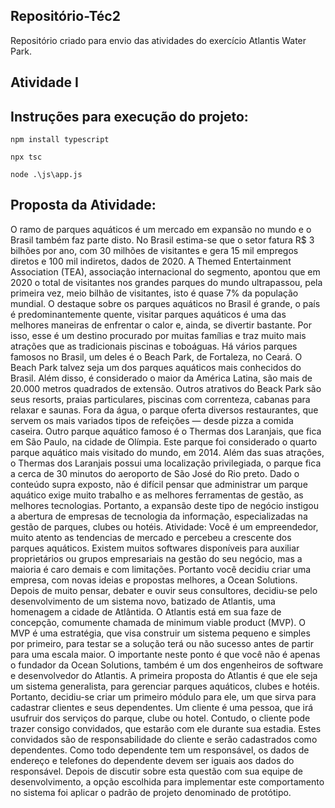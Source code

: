 ## Repositório-Téc2

Repositório criado para envio das atividades do exercício Atlantis Water Park.

## Atividade I

## Instruções para execução do projeto:

```
npm install typescript
```

```
npx tsc
```

```
node .\js\app.js
```

## Proposta da Atividade:

O ramo de parques aquáticos é um mercado em expansão no mundo e o Brasil também faz parte 
disto. No Brasil estima-se que o setor fatura R$ 3 bilhões por ano, com 30 milhões de visitantes 
e gera 15 mil empregos diretos e 100 mil indiretos, dados de 2020. 
A Themed Entertainment Association (TEA), associação internacional do segmento, apontou que 
em 2020 o total de visitantes nos grandes parques do mundo ultrapassou, pela primeira vez, 
meio bilhão de visitantes, isto é quase 7% da população mundial. 
O destaque sobre os parques aquáticos no Brasil é grande, o país é predominantemente quente, 
visitar parques aquáticos é uma das melhores maneiras de enfrentar o calor e, ainda, se divertir 
bastante. Por isso, esse é um destino procurado por muitas famílias e traz muito mais atrações 
que as tradicionais piscinas e toboáguas. 
Há vários parques famosos no Brasil, um deles é o Beach Park, de Fortaleza, no Ceará. O Beach 
Park talvez seja um dos parques aquáticos mais conhecidos do Brasil. Além disso, é considerado 
o maior da América Latina, são mais de 20.000 metros quadrados de extensão. 
Outros atrativos do Beack Park são seus resorts, praias particulares, piscinas com correnteza, 
cabanas para relaxar e saunas. Fora da água, o parque oferta diversos restaurantes, que servem 
os mais variados tipos de refeições — desde pizza a comida caseira. 
Outro parque aquático famoso é o Thermas dos Laranjais, que fica em São Paulo, na cidade de 
Olímpia. Este parque foi considerado o quarto parque aquático mais visitado do mundo, em 2014. 
Além das suas atrações, o Thermas dos Laranjais possui uma localização privilegiada, o parque 
fica a cerca de 30 minutos do aeroporto de São José do Rio preto. 
Dado o conteúdo supra exposto, não é difícil pensar que administrar um parque aquático exige 
muito trabalho e as melhores ferramentas de gestão, as melhores tecnologias. Portanto, a 
expansão deste tipo de negócio instigou a abertura de empresas de tecnologia da informação, 
especializadas na gestão de parques, clubes ou hotéis. 
Atividade: 
Você é um empreendedor, muito atento as tendencias de mercado e percebeu a crescente dos 
parques aquáticos. 
Existem muitos softwares disponíveis para auxiliar proprietários ou grupos empresariais na 
gestão do seu negócio, mas a maioria é caro demais e com limitações. Portanto você decidiu 
criar uma empresa, com novas ideias e propostas melhores, a Ocean Solutions. 
Depois de muito pensar, debater e ouvir seus consultores, decidiu-se pelo desenvolvimento de 
um sistema novo, batizado de Atlantis, uma homenagem a cidade de Atlântida. 
O Atlantis está em sua faze de concepção, comumente chamada de minimum viable product 
(MVP). O MVP é uma estratégia, que visa construir um sistema pequeno e simples por primeiro, 
para testar se a solução terá ou não sucesso antes de partir para uma escala maior. O importante 
neste ponto é que você não é apenas o fundador da Ocean Solutions, também é um dos 
engenheiros de software e desenvolvedor do Atlantis. 
A primeira proposta do Atlantis é que ele seja um sistema generalista, para gerenciar parques 
aquáticos, clubes e hotéis. Portanto, decidiu-se criar um primeiro módulo para ele, um que sirva 
para cadastrar clientes e seus dependentes. 
Um cliente é uma pessoa, que irá usufruir dos serviços do parque, clube ou hotel. Contudo, o 
cliente pode trazer consigo convidados, que estarão com ele durante sua estadia. Estes 
convidados são de responsabilidade do cliente e serão cadastrados como dependentes. Como 
todo dependente tem um responsável, os dados de endereço e telefones do dependente devem 
ser iguais aos dados do responsável. 
Depois de discutir sobre esta questão com sua equipe de desenvolvimento, a opção escolhida 
para implementar este comportamento no sistema foi aplicar o padrão de projeto denominado 
de protótipo.